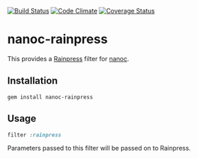 [![Build Status](https://travis-ci.org/nanoc/nanoc-rainpress.png)](https://travis-ci.org/nanoc/nanoc-rainpress)
[![Code Climate](https://codeclimate.com/github/nanoc/nanoc-rainpress.png)](https://codeclimate.com/github/nanoc/nanoc-rainpress)
[![Coverage Status](https://coveralls.io/repos/nanoc/nanoc-rainpress/badge.png?branch=master)](https://coveralls.io/r/nanoc/nanoc-rainpress)

# nanoc-rainpress

This provides a [Rainpress](https://code.google.com/p/rainpress/) filter for [nanoc](http://nanoc.ws).

## Installation

`gem install nanoc-rainpress`

## Usage

```ruby
filter :rainpress
```

Parameters passed to this filter will be passed on to Rainpress.
